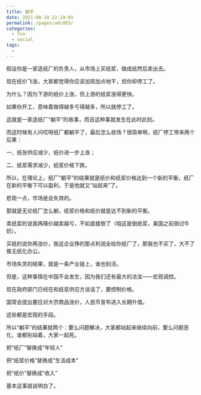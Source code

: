 ```yaml
---
title: 躺平
date: 2021-08-10 22:19:03
permalink: /pages/adcd65/
categories:
  - fun
  - social
tags:
  - 
---
```



假设你是一家造纸厂的负责人，从市场上买纸浆，做成纸然后卖出去。

现在纸价飞涨，大家都觉得你应该加班加点地干，但你却停工了。

为什么？因为下游的纸价上涨，但上游的纸浆涨得更快。

如果你开工，意味着做得越多亏得越多，所以就停工了。

这就是一家造纸厂“躺平”的故事，而且这种事就发生在此时此刻。

而这时候有人问哎呀纸厂都躺平了，最后怎么收场？很简单啊，纸厂停工带来两个后果：

一、纸张供应减少，纸价进一步上涨；

二、纸浆需求减少，纸浆价格下跌。

所以，在理论上，纸厂“躺平”的结果就是纸价和纸浆价格达到一个新的平衡，纸厂在新的平衡下可以盈利，于是他就又“站起来”了。

悲观一点，市场是会失效的。

那就是无论纸厂怎么躺，纸浆价格和纸价就是达不到新的平衡。

卖纸浆的说我再降价越卖越亏，不如直接倒了（咱这是倒纸浆，美国之前倒过牛奶）。

买纸的说你再涨价，我这企业挣的那点利润全给你纸厂了，那我也不买了，大不了推无纸化办公。

市场失灵的结果，就是一条产业链上，谁也别活。

但是，这种事情在中国不会发生，因为我们还有最大的法宝——宏观调控。

现在政府部门已经在和纸浆供应方谈话了，要控制价格。

国常会提出要应对大宗商品涨价，人民币宣布进入长期升值。

这些都是宏观的手段。

所以“躺平”的结果就两个：要么问题解决，大家都站起来继续向前，要么问题恶化，谁都别站着，大家一起死。

把“纸厂”替换成“年轻人”

把“纸浆价格”替换成“生活成本”

把“纸价”替换成“收入”

基本这事就说明白了。
